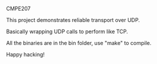 CMPE207

This project demonstrates reliable transport over UDP.

Basically wrapping UDP calls to perform like TCP.

All the binaries are in the bin folder, use "make" to compile.

Happy hacking!
